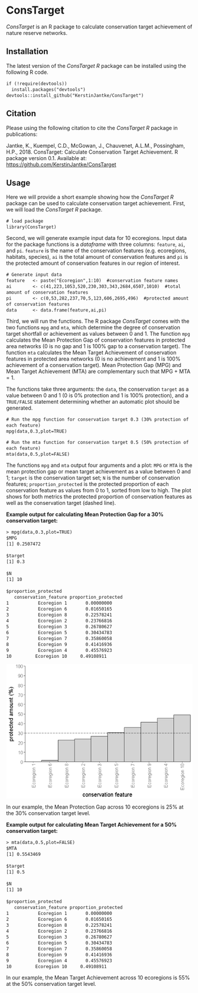 # ConsTarget
_ConsTarget_ is an R package to calculate conservation target achievement of nature reserve networks.


## Installation

The latest version of the _ConsTarget R_  package can be installed using the following R code.

```{r}
if (!require(devtools))
  install.packages("devtools")
devtools::install_github("KerstinJantke/ConsTarget")
```

## Citation

Please using the following citation to cite the _ConsTarget R_ package in publications:

Jantke, K., Kuempel, C.D., McGowan, J., Chauvenet, A.L.M., Possingham, H.P., 2018. ConsTarget: Calculate Conservation Target Achievement. R package version 0.1. Available at: https://github.com/KerstinJantke/ConsTarget


## Usage

Here we will provide a short example showing how the _ConsTarget R_ package can be used to calculate conservation target achievement. First, we will load the _ConsTarget R_ package.

```{r}
# load package
library(ConsTarget)
```
Second, we will generate example input data for 10 ecoregions. Input data for the package functions is a _dataframe_ with three columns: `feature`, `ai`, and `pi`. `feature` is the name of the conservation features (e.g. ecoregions, habitats, species), `ai` is the total amount of conservation features and `pi` is the protected amount of conservation features in our region of interest. 


```{r}
# Generate input data
feature   <- paste("Ecoregion",1:10)  #conservation feature names
ai        <- c(41,223,1053,520,230,303,343,2684,6507,1010)  #total amount of conservation features
pi        <- c(0,53,282,237,70,5,123,606,2695,496)  #protected amount of conservation features
data      <- data.frame(feature,ai,pi)  
```

Third, we will run the functions. The R package _ConsTarget_ comes with the two functions `mpg` and `mta`, which determine the degree of conservation target shortfall or achievement as values between 0 and 1. The function `mpg` calculates the Mean Protection Gap of conservation features in protected area networks (0 is no gap and 1 is 100% gap to a conservation target). The function `mta` calculates the Mean Target Achievement of conservation features in protected area networks (0 is no achievement and 1 is 100% achievement of a conservation target). Mean Protection Gap (MPG) and Mean Target Achievement (MTA) are complementary such that MPG + MTA = 1. 

The functions take three arguments: the `data`, the conservation `target` as a value between 0 and 1 (0 is 0% protection and 1 is 100% protection), and a `TRUE/FALSE` statement determining whether an automatic plot should be generated. 

```{r}
# Run the mpg function for conservation target 0.3 (30% protection of each feature)		          
mpg(data,0.3,plot=TRUE)
```

```{r}
# Run the mta function for conservation target 0.5 (50% protection of each feature)
mta(data,0.5,plot=FALSE)
```

The functions `mpg` and `mta` output four arguments and a plot: `MPG` or `MTA` is the mean protection gap or mean target achievement as a value between 0 and 1; `target` is the conservation target set; `N` is the number of conservation features; `proportion_protected` is the protected proportion of each conservation feature as values from 0 to 1, sorted from low to high. The plot shows for both metrics the protected proportion of conservation features as well as the conservation target (dashed line). 

__Example output for calculating Mean Protection Gap for a 30% conservation target:__

```{r}
> mpg(data,0.3,plot=TRUE)
$MPG
[1] 0.2507472

$target
[1] 0.3

$N
[1] 10

$proportion_protected
   conservation_feature proportion_protected
1           Ecoregion 1       0.00000000
2           Ecoregion 6       0.01650165
3           Ecoregion 8       0.22578241
4           Ecoregion 2       0.23766816
5           Ecoregion 3       0.26780627
6           Ecoregion 5       0.30434783
7           Ecoregion 7       0.35860058
8           Ecoregion 9       0.41416936
9           Ecoregion 4       0.45576923
10         Ecoregion 10     0.49108911
```

<img src="man/figures/README-plot.png" width="666" style="display: block; margin: auto;" />


In our example, the Mean Protection Gap across 10 ecoregions is 25% at the 30% conservation target level.   


__Example output for calculating Mean Target Achievement for a 50% conservation target:__

```{r}
> mta(data,0.5,plot=FALSE)
$MTA
[1] 0.5543469

$target
[1] 0.5

$N
[1] 10

$proportion_protected
   conservation_feature proportion_protected
1           Ecoregion 1       0.00000000
2           Ecoregion 6       0.01650165
3           Ecoregion 8       0.22578241
4           Ecoregion 2       0.23766816
5           Ecoregion 3       0.26780627
6           Ecoregion 5       0.30434783
7           Ecoregion 7       0.35860058
8           Ecoregion 9       0.41416936
9           Ecoregion 4       0.45576923
10         Ecoregion 10     0.49108911
```
In our example, the Mean Target Achievement across 10 ecoregions is 55% at the 50% conservation target level.   

